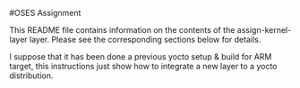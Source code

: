 #OSES Assignment

This README file contains information on the contents of the assign-kernel-layer layer.
Please see the corresponding sections below for details.

I suppose that it has been done a previous yocto setup & build for ARM target,
this instructions just show how to integrate a new layer to a yocto distribution.


